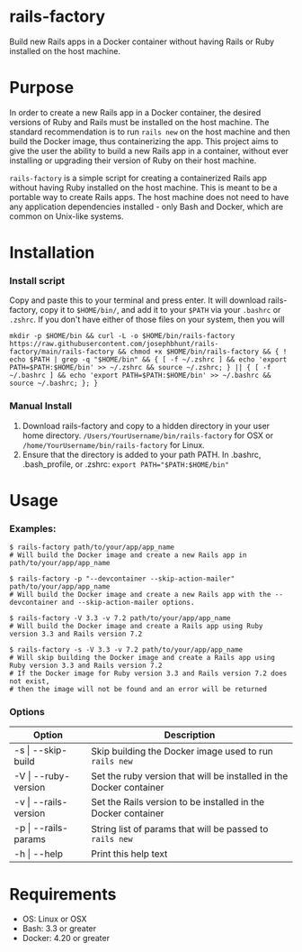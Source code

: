 # rails-factory
Build new Rails apps in a Docker container without having Rails or Ruby installed on the host machine.

# Purpose
In order to create a new Rails app in a Docker container, the desired versions of Ruby and Rails must be installed on the host machine. The standard recommendation is to run `rails new` on the host machine and then build the Docker image, thus containerizing the app. This project aims to give the user the ability to build a new Rails app in a container, without ever installing or upgrading their version of Ruby on their host machine.

`rails-factory` is a simple script for creating a containerized Rails app without having Ruby installed on the host machine. This is meant to be a portable way to create Rails apps. The host machine does not need to have any application dependencies installed - only Bash and Docker, which are common on Unix-like systems.

# Installation

### Install script
Copy and paste this to your terminal and press enter. It will download rails-factory, copy it to `$HOME/bin/`, and add it to your `$PATH` via your `.bashrc` or `.zshrc`. If you don't have either of those files on your system, then you will 

```
mkdir -p $HOME/bin && curl -L -o $HOME/bin/rails-factory https://raw.githubusercontent.com/josephbhunt/rails-factory/main/rails-factory && chmod +x $HOME/bin/rails-factory && { ! echo $PATH | grep -q "$HOME/bin" && { [ -f ~/.zshrc ] && echo 'export PATH=$PATH:$HOME/bin' >> ~/.zshrc && source ~/.zshrc; } || { [ -f ~/.bashrc ] && echo 'export PATH=$PATH:$HOME/bin' >> ~/.bashrc && source ~/.bashrc; }; } 
```

### Manual Install
1. Download rails-factory and copy to a hidden directory in your user home directory. `/Users/YourUsername/bin/rails-factory` for OSX or `/home/YourUsername/bin/rails-factory` for Linux. 
2. Ensure that the directory is added to your path PATH. In .bashrc, .bash_profile, or .zshrc: `export PATH="$PATH:$HOME/bin"`

# Usage

### Examples:
```
$ rails-factory path/to/your/app/app_name
# Will build the Docker image and create a new Rails app in path/to/your/app/app_name
```

```
$ rails-factory -p "--devcontainer --skip-action-mailer" path/to/your/app/app_name
# Will build the Docker image and create a new Rails app with the --devcontainer and --skip-action-mailer options.
```

```
$ rails-factory -V 3.3 -v 7.2 path/to/your/app/app_name
# Will build the Docker image and create a Rails app using Ruby version 3.3 and Rails version 7.2
```

```
$ rails-factory -s -V 3.3 -v 7.2 path/to/your/app/app_name
# Will skip building the Docker image and create a Rails app using Ruby version 3.3 and Rails version 7.2
# If the Docker image for Ruby version 3.3 and Rails version 7.2 does not exist, 
# then the image will not be found and an error will be returned
```

### Options
| Option   | Description   |
|------------|------------|
| -s \| --skip-build | Skip building the Docker image used to run `rails new` |
| -V \| --ruby-version | Set the ruby version that will be installed in the Docker container |
| -v \| --rails-version | Set the Rails version to be installed in the Docker container |
| -p \| --rails-params | String list of params that will be passed to `rails new` |
| -h \| --help | Print this help text |

# Requirements
- OS: Linux or OSX
- Bash: 3.3 or greater
- Docker: 4.20 or greater